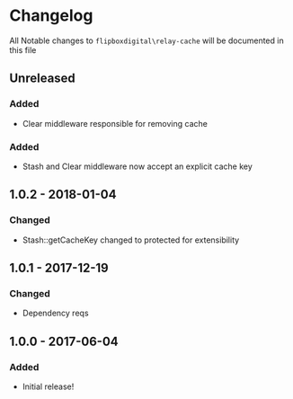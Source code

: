 # Changelog
All Notable changes to `flipboxdigital\relay-cache` will be documented in this file

## Unreleased

### Added
- Clear middleware responsible for removing cache

### Added
- Stash and Clear middleware now accept an explicit cache key

## 1.0.2 - 2018-01-04

### Changed
- Stash::getCacheKey changed to protected for extensibility

## 1.0.1 - 2017-12-19

### Changed
- Dependency reqs

## 1.0.0 - 2017-06-04

### Added
- Initial release!